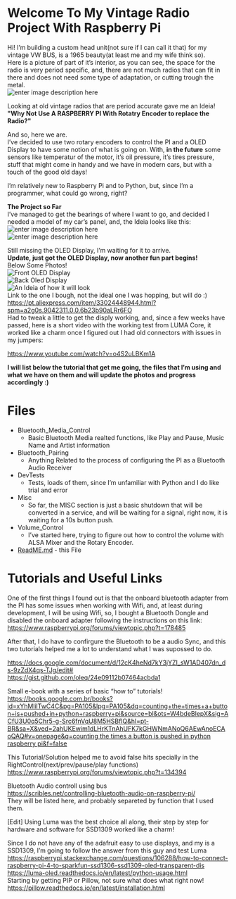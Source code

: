 <h1 id="welcome-to-my-vintage-radio-project-with-raspberry-pi">Welcome To My Vintage Radio Project With Raspberry Pi</h1>
<p>Hi! I’m building a custom head unit(not sure if I can call it that) for my vintage VW BUS, is a 1965 beauty(at least me and my wife think so).<br>
Here is a picture of part of it’s interior, as you can see, the space for the radio is very period specific, and, there are not much radios that can fit in there and does not need some type of adaptation, or cutting trough the metal.<br>
<img src="https://scontent.fcgh11-1.fna.fbcdn.net/v/t1.0-9/43462799_309476856304772_5431551599711354880_o.jpg?_nc_cat=101&amp;_nc_oc=AQmifq89rNEnwnpwOIC42puo4Ow970gbRcCEg4C2xV-H1epM3RZIuB6Ywca6f8DWKjI&amp;_nc_ht=scontent.fcgh11-1.fna&amp;oh=068ccf13b89e9b637ea71835ffe35e19&amp;oe=5ED81DF3" alt="enter image description here"></p>
<p>Looking at old vintage radios that are period accurate gave me an Ideia!<br>
<strong>"Why Not Use A RASPBERRY PI With Rotatry Encoder to replace the Radio?"</strong></p>
<p>And so, here we are.<br>
I’ve decided to use two rotary encoders to control the PI and a OLED Display to have some notion of what is going on. With, <strong>in the future</strong> some sensors like temperatur of the motor, it’s oil pressure, it’s tires pressure, stuff that might come in handy and we have in modern cars, but with a touch of the good old days!</p>
<p>I’m relatively new to Raspberry Pi and to Python, but, since I’m a programmer, what could go wrong, right?</p>
<p><strong>The Project so Far</strong><br>
I’ve managed to get the bearings of where I want to go, and decided I needed a model of my car’s panel, and, the Ideia looks like this:<br>
<img src="https://github.com/Khamull/Vintage_Radio/blob/master/mediafiles/20200122_011818.jpg?raw=true" alt="enter image description here"><br>
<img src="https://github.com/Khamull/Vintage_Radio/blob/master/mediafiles/20200122_011825.jpg?raw=true" alt="enter image description here"><br>

Still missing the OLED Display, I’m waiting for it to arrive.<br>
<strong>Update, just got the OLED Display, now another fun part begins!</strong><br>
Below Some Photos!<br>
<img src="https://github.com/Khamull/Vintage_Radio/blob/master/mediafiles/20200303_161011.jpg?raw=true" alt="Front OLED Display"><br>
<img src="https://github.com/Khamull/Vintage_Radio/blob/master/mediafiles/20200303_161328.jpg?raw=true" alt="Back Oled Display"><br>
<img src="https://github.com/Khamull/Vintage_Radio/blob/master/mediafiles/20200303_161414.jpg?raw=true" alt="An Ideia of how it will look"><br>
Link to the one I bough, not the ideal one I was hopping, but will do :)<br>
<a href="https://pt.aliexpress.com/item/33024448944.html?spm=a2g0s.9042311.0.0.6b23b90aLRr6FO">https://pt.aliexpress.com/item/33024448944.html?spm=a2g0s.9042311.0.0.6b23b90aLRr6FO</a><br>
Had to tweak a little to get the disply working, and, since a few weeks have passed, here is a short video with the working test from LUMA Core, it worked like a charm once I figured out I had old connectors with issues in my jumpers:</p>
<p><a href="https://www.youtube.com/watch?v=o4S2uLBKm1A">https://www.youtube.com/watch?v=o4S2uLBKm1A</a></p>
<p><strong>I will list below the tutorial that get me going, the files that I’m using and what we have on them and will update the photos and progress accordingly :)</strong></p>
<h1 id="files">Files</h1>
<ul>
<li>Bluetooth_Media_Control
<ul>
<li>Basic Bluetooth Media realted functions, like Play and Pause, Music Name and Artist information</li>
</ul>
</li>
<li>Bluetooth_Pairing
<ul>
<li>Anything Related to the process of configuring the PI as a Bluetooth Audio Receiver</li>
</ul>
</li>
<li>DevTests
<ul>
<li>Tests, loads of them, since I’m unfamiliar with Python and I do like trial and error</li>
</ul>
</li>
<li>Misc
<ul>
<li>So far, the MISC section is just a basic shutdown that will be converted in a service, and will be waiting for a signal, right now, it is waiting for a 10s button push.</li>
</ul>
</li>
<li>Volume_Control
<ul>
<li>I’ve started here, trying to figure out how to control the volume with ALSA Mixer and the Rotary Encoder.</li>
</ul>
</li>
<li><a href="http://ReadME.md">ReadME.md</a> - this File</li>
</ul>
<h1 id="tutorials-and-useful-links">Tutorials and Useful Links</h1>
<p>One of the first things I found out is that the onboard bluetooth adapter from the PI has some issues when working with Wifi, and, at least during development, I will be using Wifi, so, I bought a Bluetooth Dongle and disabled the onboard adapter following the instructions on this link:<br>
<a href="https://www.raspberrypi.org/forums/viewtopic.php?t=178485">https://www.raspberrypi.org/forums/viewtopic.php?t=178485</a></p>
<p>After that, I do have to confirgure the Bluetooth to be a audio Sync, and this two tutorials helped me a lot to understand what I was supossed to do.</p>
<p><a href="https://docs.google.com/document/d/12cK4heNd7kY3jYZI_sW1AD407dn_ds-9zZdX4qs-TJg/edit#">https://docs.google.com/document/d/12cK4heNd7kY3jYZI_sW1AD407dn_ds-9zZdX4qs-TJg/edit#</a><br>
<a href="https://gist.github.com/oleq/24e09112b07464acbda1">https://gist.github.com/oleq/24e09112b07464acbda1</a></p>
<p>Small e-book with a series of basic “how to” tutorials!<br>
<a href="https://books.google.com.br/books?id=xYhMlilTwC4C&amp;pg=PA105&amp;lpg=PA105&amp;dq=counting+the+times+a+button+is+pushed+in+python+raspberry+pi&amp;source=bl&amp;ots=W4bdeBlepX&amp;sig=ACfU3U0q5Chr5-g-Src6fnVqU8M5HSBflQ&amp;hl=pt-BR&amp;sa=X&amp;ved=2ahUKEwim1dLHrKTnAhUFK7kGHWNmANoQ6AEwAnoECAoQAQ#v=onepage&amp;q=counting%20the%20times%20a%20button%20is%20pushed%20in%20python%20raspberry%20pi&amp;f=false">https://books.google.com.br/books?id=xYhMlilTwC4C&amp;pg=PA105&amp;lpg=PA105&amp;dq=counting+the+times+a+button+is+pushed+in+python+raspberry+pi&amp;source=bl&amp;ots=W4bdeBlepX&amp;sig=ACfU3U0q5Chr5-g-Src6fnVqU8M5HSBflQ&amp;hl=pt-BR&amp;sa=X&amp;ved=2ahUKEwim1dLHrKTnAhUFK7kGHWNmANoQ6AEwAnoECAoQAQ#v=onepage&amp;q=counting the times a button is pushed in python raspberry pi&amp;f=false</a></p>
<p>This Tutorial/Solution helped me to avoid false hits specially in the RightControl(next/prev/pause/play functions)<br>
<a href="https://www.raspberrypi.org/forums/viewtopic.php?t=134394">https://www.raspberrypi.org/forums/viewtopic.php?t=134394</a></p>
<p>Bluetooth Audio controll using bus<br>
<a href="https://scribles.net/controlling-bluetooth-audio-on-raspberry-pi/">https://scribles.net/controlling-bluetooth-audio-on-raspberry-pi/</a><br>
They will be listed here, and probably separeted by function that I used them.</p>
<p>[Edit] Using Luma was the best choice all along, their step by step for hardware and software for SSD1309 worked like a charm!</p>
<p>Since I do not have any of the adafruit easy to use displays, and my is a SSD1309, I’m going to follow the answer from this guy and test Luma<br>
<a href="https://raspberrypi.stackexchange.com/questions/106288/how-to-connect-raspberry-pi-4-to-sparkfun-ssd1306-ssd1309-oled-transparent-dis">https://raspberrypi.stackexchange.com/questions/106288/how-to-connect-raspberry-pi-4-to-sparkfun-ssd1306-ssd1309-oled-transparent-dis</a><br>
<a href="https://luma-oled.readthedocs.io/en/latest/python-usage.html">https://luma-oled.readthedocs.io/en/latest/python-usage.html</a><br>
Starting by getting PIP or Pillow, not sure what does what right now!<br>
<a href="https://pillow.readthedocs.io/en/latest/installation.html">https://pillow.readthedocs.io/en/latest/installation.html</a></p>

<!--stackedit_data:
eyJkaXNjdXNzaW9ucyI6eyIwZzVaVHp5ck9WT204c0ZVIjp7In
RleHQiOiJlbnRlciBpbWFnZSBkZXNjcmlwdGlvbiBoZXJlIiwi
c3RhcnQiOjUxMCwiZW5kIjo1MTB9fSwiY29tbWVudHMiOnsiYT
daMkpnOFJkWTdVSTdpRiI6eyJkaXNjdXNzaW9uSWQiOiIwZzVa
VHp5ck9WT204c0ZVIiwic3ViIjoiZ2g6NTc3ODQwNCIsInRleH
QiOiJEYXNoIFZpZXcgb24gYSBDb2xkIERheSBXaXRoIGEgRGlu
byIsImNyZWF0ZWQiOjE1OTIzMzIwNDYyNTF9fSwiaGlzdG9yeS
I6WzE4MjQyMjkzNzcsNjIwNzMxNjc3XX0=
-->
